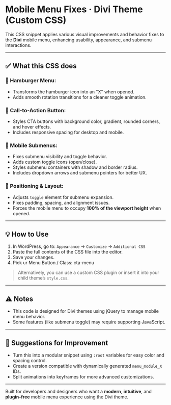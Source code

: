 # Mobile Menu Fixes · Divi Theme (Custom CSS)

This CSS snippet applies various visual improvements and behavior fixes to the **Divi** mobile menu, enhancing usability, appearance, and submenu interactions.

---

## ✅ What this CSS does

### 🍔 Hamburger Menu:
- Transforms the hamburger icon into an "X" when opened.
- Adds smooth rotation transitions for a cleaner toggle animation.

### 🔘 Call-to-Action Button:
- Styles CTA buttons with background color, gradient, rounded corners, and hover effects.
- Includes responsive spacing for desktop and mobile.

### 📱 Mobile Submenus:
- Fixes submenu visibility and toggle behavior.
- Adds custom toggle icons (open/close).
- Styles submenu containers with shadow and border radius.
- Includes dropdown arrows and submenu pointers for better UX.

### 🎯 Positioning & Layout:
- Adjusts `toggle` element for submenu expansion.
- Fixes padding, spacing, and alignment issues.
- Forces the mobile menu to occupy **100% of the viewport height** when opened.

---

## 💡 How to Use

1. In WordPress, go to: `Appearance` → `Customize` → `Additional CSS`
2. Paste the full contents of the CSS file into the editor.
3. Save your changes.
4. Pick ur Menu Button / Class: cta-menu

> Alternatively, you can use a custom CSS plugin or insert it into your child theme’s `style.css`.

---

## ⚠️ Notes

- This code is designed for Divi themes using jQuery to manage mobile menu behavior.
- Some features (like submenu toggle) may require supporting JavaScript.

---

## 🧼 Suggestions for Improvement

- Turn this into a modular snippet using `:root` variables for easy color and spacing control.
- Create a version compatible with dynamically generated `menu_module_X` IDs.
- Split animations into keyframes for more advanced customizations.

---

Built for developers and designers who want a **modern**, **intuitive**, and **plugin-free** mobile menu experience using the Divi theme.
